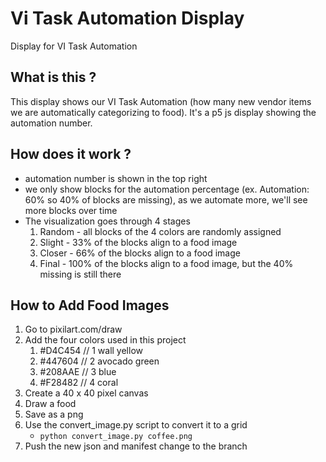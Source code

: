 # Vi Task Automation Display

Display for VI Task Automation

## What is this ? ##
This display shows our VI Task Automation (how many new vendor items we are automatically categorizing to food). It's a p5 js display showing the automation number.

## How does it work ? ##
- automation number is shown in the top right
- we only show blocks for the automation percentage (ex. Automation: 60% so 40% of blocks are missing), as we automate more, we'll see more blocks over time
- The visualization goes through 4 stages
  1. Random - all blocks of the 4 colors are randomly assigned
  2. Slight - 33% of the blocks align to a food image
  3. Closer - 66% of the blocks align to a food image
  4. Final - 100% of the blocks align to a food image, but the 40% missing is still there

## How to Add Food Images ##
1. Go to pixilart.com/draw
2. Add the four colors used in this project
   1. #D4C454   // 1 wall yellow
   2. #447604   // 2 avocado green
   3. #208AAE   // 3 blue
   4. #F28482   // 4 coral
3. Create a 40 x 40 pixel canvas
4. Draw a food
5. Save as a png
6. Use the convert_image.py script to convert it to a grid
   - `python convert_image.py coffee.png`
7. Push the new json and manifest change to the branch


